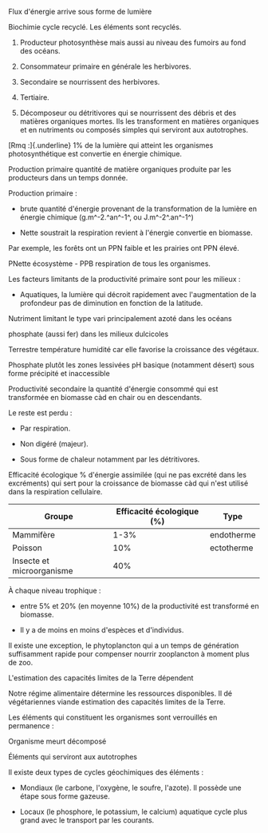 Flux d'énergie arrive sous forme de lumière

Biochimie cycle recyclé. Les éléments sont recyclés.

1.  Producteur photosynthèse mais aussi au niveau des fumoirs au fond
    des océans.

2.  Consommateur primaire en générale les herbivores.

3.  Secondaire se nourrissent des herbivores.

4.  Tertiaire.

5.  Décomposeur ou détritivores qui se nourrissent des débris et des
    matières organiques mortes. Ils les transforment en matières
    organiques et en nutriments ou composés simples qui serviront aux
    autotrophes.

[Rmq :]{.underline} 1% de la lumière qui atteint les organismes
photosynthétique est convertie en énergie chimique.

Production primaire quantité de matière organiques produite par les
producteurs dans un temps donnée.

Production primaire :

-   brute quantité d'énergie provenant de la transformation de la
    lumière en énergie chimique (g.m^-2.^an^-1^, ou J.m^-2^.an^-1^)

-   Nette soustrait la respiration revient à l'énergie convertie en
    biomasse.

Par exemple, les forêts ont un PPN faible et les prairies ont PPN élevé.

PNette écosystème - PPB respiration de tous les organismes.

Les facteurs limitants de la productivité primaire sont pour les
milieux :

-   Aquatiques, la lumière qui décroit rapidement avec l'augmentation de
    la profondeur pas de diminution en fonction de la latitude.

Nutriment limitant le type vari principalement azoté dans les océans

phosphate (aussi fer) dans les milieux dulcicoles

Terrestre température humidité car elle favorise la croissance des
végétaux.

Phosphate plutôt les zones lessivées pH basique (notamment désert) sous
forme précipité et inaccessible

Productivité secondaire la quantité d'énergie consommé qui est
transformée en biomasse càd en chair ou en descendants.

Le reste est perdu :

-   Par respiration.

-   Non digéré (majeur).

-   Sous forme de chaleur notamment par les détritivores.

Efficacité écologique % d'énergie assimilée (qui ne pas excrété dans les
excréments) qui sert pour la croissance de biomasse càd qui n'est
utilisé dans la respiration cellulaire.

| Groupe                    | Efficacité écologique (%) | Type       |
|---------------------------|---------------------------|------------|
| Mammifère                 | 1-3%                      | endotherme |
| Poisson                   | 10%                       | ectotherme |
| Insecte et microorganisme | 40%                       |            |

À chaque niveau trophique :

-   entre 5% et 20% (en moyenne 10%) de la productivité est transformé
    en biomasse.

-   Il y a de moins en moins d'espèces et d'individus.

Il existe une exception, le phytoplancton qui a un temps de génération
suffisamment rapide pour compenser nourrir zooplancton à moment plus de
zoo.

L'estimation des capacités limites de la Terre dépendent

Notre régime alimentaire détermine les ressources disponibles. Il dé
végétariennes viande estimation des capacités limites de la Terre.

Les éléments qui constituent les organismes sont verrouillés en
permanence :

Organisme meurt décomposé

Éléments qui serviront aux autotrophes

Il existe deux types de cycles géochimiques des éléments :

-   Mondiaux (le carbone, l'oxygène, le soufre, l'azote). Il possède une
    étape sous forme gazeuse.

-   Locaux (le phosphore, le potassium, le calcium) aquatique cycle plus
    grand avec le transport par les courants.
